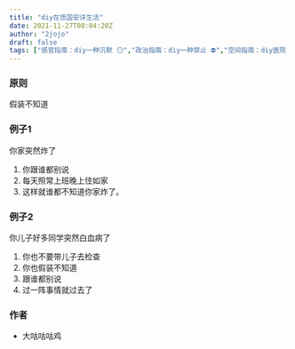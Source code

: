 ```yaml
---
title: "diy在恁国安详生活"
date: 2021-11-27T08:04:20Z
author: "2jojo"
draft: false
tags: ["感官指南：diy一种沉默 😶","政治指南：diy一种禁止 ⛔️","空间指南：diy医院 🏥","SDGs指南：diy健康福祉","感官指南：diy一种忍耐 🕞","空间指南：diy家屋 🏠","政治指南：diy一种被统治的艺术","diy一种媒体","感官指南：diy一种平静觉察 😐"]
---
```


### 原则
假装不知道

### 例子1

你家突然炸了
1. 你跟谁都别说
2. 每天照常上班晚上住如家
3. 这样就谁都不知道你家炸了。

### 例子2

你儿子好多同学突然白血病了
1. 你也不要带儿子去检查
2. 你也假装不知道
3. 跟谁都别说
3. 过一阵事情就过去了

### 作者
- 大咕咕咕鸡

